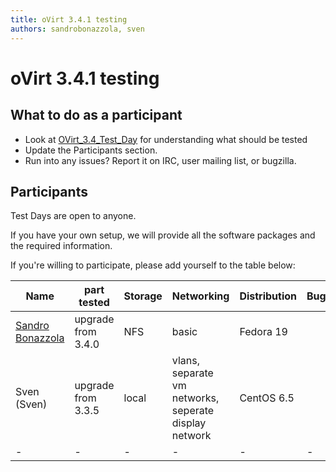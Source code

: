 ```yaml
---
title: oVirt 3.4.1 testing
authors: sandrobonazzola, sven
---
```


# oVirt 3.4.1 testing

## What to do as a participant

*   Look at [OVirt_3.4_Test_Day](/develop/release-management/releases/3.4/test-day/) for understanding what should be tested
*   Update the Participants section.
*   Run into any issues? Report it on IRC, user mailing list, or bugzilla.

## Participants

Test Days are open to anyone.

If you have your own setup, we will provide all the software packages and the required information.

If you're willing to participate, please add yourself to the table below:

| Name                                               | part tested        | Storage | Networking                                            | Distribution | Bugs |
|----------------------------------------------------|--------------------|---------|-------------------------------------------------------|--------------|------|
| [Sandro Bonazzola](https://github.com/sandrobonazzola) | upgrade from 3.4.0 | NFS     | basic                                                 | Fedora 19    |      |
| Sven (Sven)                       | upgrade from 3.3.5 | local   | vlans, separate vm networks, seperate display network | CentOS 6.5   |      |
| -                                                  | -                  | -       | -                                                     | -            | -    |
